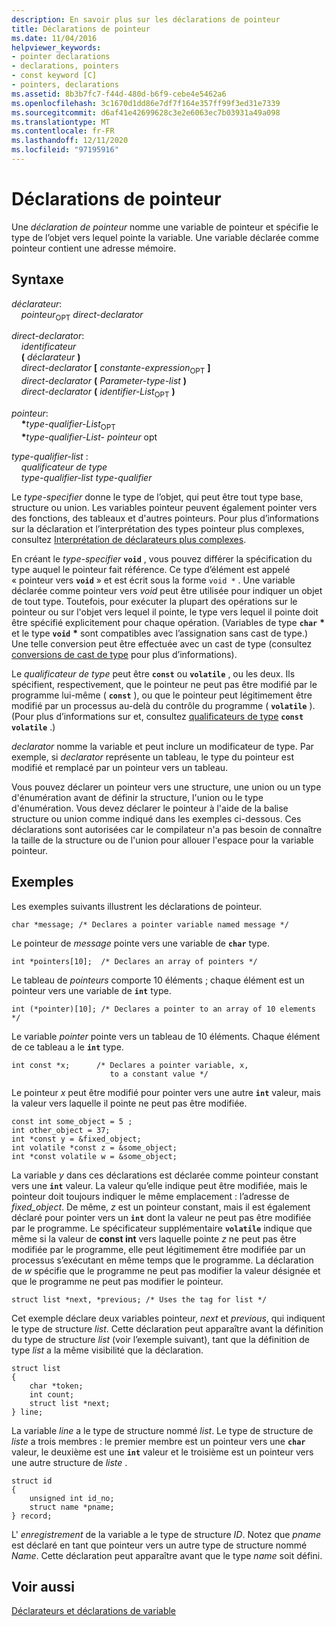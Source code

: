 ```yaml
---
description: En savoir plus sur les déclarations de pointeur
title: Déclarations de pointeur
ms.date: 11/04/2016
helpviewer_keywords:
- pointer declarations
- declarations, pointers
- const keyword [C]
- pointers, declarations
ms.assetid: 8b3b7fc7-f44d-480d-b6f9-cebe4e5462a6
ms.openlocfilehash: 3c1670d1dd86e7df7f164e357ff99f3ed31e7339
ms.sourcegitcommit: d6af41e42699628c3e2e6063ec7b03931a49a098
ms.translationtype: MT
ms.contentlocale: fr-FR
ms.lasthandoff: 12/11/2020
ms.locfileid: "97195916"
---
```

# <a name="pointer-declarations"></a>Déclarations de pointeur

Une *déclaration de pointeur* nomme une variable de pointeur et spécifie le type de l’objet vers lequel pointe la variable. Une variable déclarée comme pointeur contient une adresse mémoire.

## <a name="syntax"></a>Syntaxe

*déclarateur*:<br/>
&nbsp;&nbsp;&nbsp;&nbsp;*pointeur*<sub>OPT</sub> *direct-declarator*

*direct-declarator*:<br/>
&nbsp;&nbsp;&nbsp;&nbsp;*identificateur*<br/>
&nbsp;&nbsp;&nbsp;&nbsp;**(** *déclarateur* **)**<br/>
&nbsp;&nbsp;&nbsp;&nbsp;*direct-declarator* **[** *constante-expression*<sub>OPT</sub> **]**<br/>
&nbsp;&nbsp;&nbsp;&nbsp;*direct-declarator* **(** *Parameter-type-list* **)**<br/>
&nbsp;&nbsp;&nbsp;&nbsp;*direct-declarator* **(** *identifier-List*<sub>OPT</sub> **)**

*pointeur*:<br/>
&nbsp;&nbsp;&nbsp;&nbsp;<strong>\*</strong>*type-qualifier-List*<sub>OPT</sub><br/>
&nbsp;&nbsp;&nbsp;&nbsp;<strong>\*</strong>*type-qualifier-List-*<sub></sub> *pointeur* opt

*type-qualifier-list* :<br/>
&nbsp;&nbsp;&nbsp;&nbsp;*qualificateur de type*<br/>
&nbsp;&nbsp;&nbsp;&nbsp;*type-qualifier-list* *type-qualifier*

Le *type-specifier* donne le type de l’objet, qui peut être tout type base, structure ou union. Les variables pointeur peuvent également pointer vers des fonctions, des tableaux et d'autres pointeurs. Pour plus d’informations sur la déclaration et l’interprétation des types pointeur plus complexes, consultez [Interprétation de déclarateurs plus complexes](../c-language/interpreting-more-complex-declarators.md).

En créant le *type-specifier* **`void`** , vous pouvez différer la spécification du type auquel le pointeur fait référence. Ce type d’élément est appelé « pointeur vers **`void`** » et est écrit sous la forme `void *` . Une variable déclarée comme pointeur vers *void* peut être utilisée pour indiquer un objet de tout type. Toutefois, pour exécuter la plupart des opérations sur le pointeur ou sur l'objet vers lequel il pointe, le type vers lequel il pointe doit être spécifié explicitement pour chaque opération. (Variables de type **`char`** <strong>\*</strong> et le type **`void`** <strong>\*</strong> sont compatibles avec l’assignation sans cast de type.) Une telle conversion peut être effectuée avec un cast de type (consultez [conversions de cast de type](../c-language/type-cast-conversions.md) pour plus d’informations).

Le *qualificateur de type* peut être **`const`** ou **`volatile`** , ou les deux. Ils spécifient, respectivement, que le pointeur ne peut pas être modifié par le programme lui-même ( **`const`** ), ou que le pointeur peut légitimement être modifié par un processus au-delà du contrôle du programme ( **`volatile`** ). (Pour plus d’informations sur et, consultez [qualificateurs de type](../c-language/type-qualifiers.md) **`const`** **`volatile`** .)

*declarator* nomme la variable et peut inclure un modificateur de type. Par exemple, si *declarator* représente un tableau, le type du pointeur est modifié et remplacé par un pointeur vers un tableau.

Vous pouvez déclarer un pointeur vers une structure, une union ou un type d'énumération avant de définir la structure, l'union ou le type d'énumération. Vous devez déclarer le pointeur à l'aide de la balise structure ou union comme indiqué dans les exemples ci-dessous. Ces déclarations sont autorisées car le compilateur n'a pas besoin de connaître la taille de la structure ou de l'union pour allouer l'espace pour la variable pointeur.

## <a name="examples"></a>Exemples

Les exemples suivants illustrent les déclarations de pointeur.

```
char *message; /* Declares a pointer variable named message */
```

Le pointeur de *message* pointe vers une variable de **`char`** type.

```
int *pointers[10];  /* Declares an array of pointers */
```

Le tableau de *pointeurs* comporte 10 éléments ; chaque élément est un pointeur vers une variable de **`int`** type.

```
int (*pointer)[10]; /* Declares a pointer to an array of 10 elements */
```

Le variable *pointer* pointe vers un tableau de 10 éléments. Chaque élément de ce tableau a le **`int`** type.

```
int const *x;      /* Declares a pointer variable, x,
                      to a constant value */
```

Le pointeur *x* peut être modifié pour pointer vers une autre **`int`** valeur, mais la valeur vers laquelle il pointe ne peut pas être modifiée.

```
const int some_object = 5 ;
int other_object = 37;
int *const y = &fixed_object;
int volatile *const z = &some_object;
int *const volatile w = &some_object;
```

La variable *y* dans ces déclarations est déclarée comme pointeur constant vers une **`int`** valeur. La valeur qu’elle indique peut être modifiée, mais le pointeur doit toujours indiquer le même emplacement : l’adresse de *fixed_object*. De même, *z* est un pointeur constant, mais il est également déclaré pour pointer vers un **`int`** dont la valeur ne peut pas être modifiée par le programme. Le spécificateur supplémentaire **`volatile`** indique que même si la valeur de **const int** vers laquelle pointe *z* ne peut pas être modifiée par le programme, elle peut légitimement être modifiée par un processus s’exécutant en même temps que le programme. La déclaration de *w* spécifie que le programme ne peut pas modifier la valeur désignée et que le programme ne peut pas modifier le pointeur.

```
struct list *next, *previous; /* Uses the tag for list */
```

Cet exemple déclare deux variables pointeur, *next* et *previous*, qui indiquent le type de structure *list*. Cette déclaration peut apparaître avant la définition du type de structure *list* (voir l’exemple suivant), tant que la définition de type *list* a la même visibilité que la déclaration.

```
struct list
{
    char *token;
    int count;
    struct list *next;
} line;
```

La variable *line* a le type de structure nommé *list*. Le type de structure de *liste* a trois membres : le premier membre est un pointeur vers une **`char`** valeur, le deuxième est une **`int`** valeur et le troisième est un pointeur vers une autre structure de *liste* .

```
struct id
{
    unsigned int id_no;
    struct name *pname;
} record;
```

L' *enregistrement* de la variable a le type de structure *ID*. Notez que *pname* est déclaré en tant que pointeur vers un autre type de structure nommé *Name*. Cette déclaration peut apparaître avant que le type *name* soit défini.

## <a name="see-also"></a>Voir aussi

[Déclarateurs et déclarations de variable](../c-language/declarators-and-variable-declarations.md)
